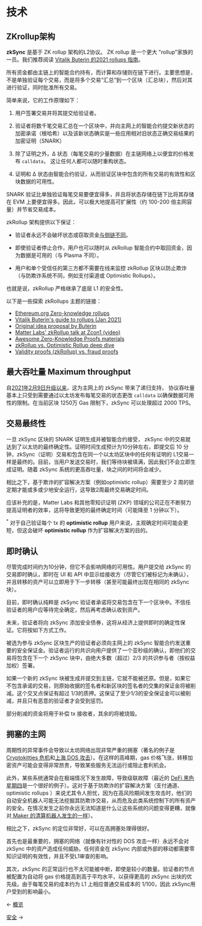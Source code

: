 # 技术


## ZKrollup架构

**zkSync** 是基于 ZK rollup 架构的L2协议。 ZK rollup 是一个更大
"rollup"家族的一员。我们推荐阅读
[Vitalik Buterin 的2021 rollups 指南](https://vitalik.ca/general/2021/01/05/rollup.html)。


所有资金都由主链上的智能合约持有，而计算和存储则在链下进行。主要思想是，不是单独验证每个交易，而是将多个交易“汇总”到一个区块（汇总块），然后对其进行验证，同时批准所有交易。

简单来说，它的工作原理如下：

1. 用户签署交易并将其提交给验证者。

2. 验证者将数千笔交易汇总在一个区块中，并向主网上的智能合约提交新状态的加密承诺（根哈希）以及该新状态确实是一些应用相对旧状态正确交易结果的加密证明（SNARK）
   
3. 除了证明之外，∆ 状态（每笔交易的少量数据）在主链网络上以便宜的价格发布
   `calldata`， 这让任何人都可以随时重构状态。

4. 证明和 ∆ 状态由智能合约验证，从而验证区块中包含的所有交易的有效性和区块数据的可用性。
   
SNARK 验证比单独验证每笔交易要便宜得多，并且将状态存储在链下比将其存储在 EVM 上要便宜得多。因此，可以极大地提高可扩展性（约 100-200 倍主网容量）并节省交易成本。

zkRollup 架构提供以下保证：

- 验证者永远不会破坏状态或窃取资金[与侧链不同](https://docs.zksync.io/zkevm/#comparison)。

- 即使验证者停止合作，用户也可以随时从 zkRollup 智能合约中取回资金，因为数据是可用的（与 Plasma 不同）。
  
- 用户和单个受信任的第三方都不需要在线来监控 zkRollup 区块以防止欺诈（与防欺诈系统不同，例如支付渠道或 Optimistic Rollups）。
  
也就是说，zkRollup 严格继承了底层 L1 的安全性。

以下是一些探索 zkRollups 主题的链接：

- [Ethereum.org Zero-knowledge rollups](https://ethereum.org/en/developers/docs/scaling/layer-2-rollups/#zk-rollups)
- [Vitalik Buterin's guide to rollups (Jan 2021)](https://vitalik.ca/general/2021/01/05/rollup.html)
- [Original idea proposal by Buterin](https://ethresear.ch/t/on-chain-scaling-to-potentially-500-tx-sec-through-mass-tx-validation/3477)
- [Matter Labs' zkRollup talk at Zcon1 (video)](https://www.youtube.com/watch?v=QyM9qdFKsEA)
- [Awesome Zero-Knowledge Proofs materials](https://github.com/matter-labs/awesome-zero-knowledge-proofs)
- [zkRollup vs. Optimistic Rollup deep dive](https://medium.com/matter-labs/optimistic-vs-zk-rollup-deep-dive-ea141e71e075)
- [Validity proofs (zkRollup) vs. fraud proofs](https://medium.com/starkware/validity-proofs-vs-fraud-proofs-4ef8b4d3d87a)

## 最大吞吐量 Maximum throughput

自[2021年2月9日升级以来](https://twitter.com/zksync/status/1359190015671164930)，这为主网上的
zkSync 带来了递归支持， 协议吞吐量基本上只受到需要通过以太坊发布每笔交易的状态更改
`calldata` 以确保数据可用性的限制。在当前区块 1250万 Gas 限制下，zkSync
可以处理超过 2000 TPS。

## 交易最终性

一旦 zkSync 区块的 SNARK 证明生成并被智能合约接受， zkSync
中的交易就达到了以太坊的最终确定性。证明时间生成预计为10分钟左右，即提交后 10
分钟，zkSync（证明）交易和包含在同一个以太坊区块中的任何有证明的
L1交易一样是最终的。目前，当用户发送交易时，我们等待块被填满，因此我们不会立即生成证明。随着
zkSync 系统的更高吞吐量，块之间的时间将会减少。

相比之下，基于欺诈的扩容解决方案（例如optimistic rollup）需要至少 2
周的锁定期才能或多或少地安全运行，这导致2周最终交易确定时间。

应该补充的是，Matter Labs 和其他零知识证明 (ZKP)
领域的公司正在不断努力提高证明者的效率，这将导致更短的最终确定时间（可能降至 1
分钟以下）。

<span class="footnote"><sup>\*</sup> 对于自己验证每个 tx 的 **optimistic
rollup** 用户来说，主观确定时间可能会更短，但这会破坏 **optimistic rollup**
作为扩容解决方案的目的。</span>

## 即时确认

尽管完成时间约为10分钟，但它不会影响网络的可用性。用户提交给 zkSync
的交易即时确认，即时在 UI 和 API
中显示给接收方（尽管它们被标记为未确认），并且转移的资产可以立即用于下一步转移（甚至可能最终出现在相同的 zkSync 块）。

目前，即时确认纯粹是 zkSync 验证者承诺将交易包含在下一个区块中。不信任验证者的用户应等待完全确定，然后再考虑确认收到资产。

未来，验证者将向 zkSync 添加安全债券，这将从经济上提供即时的确定性保证。它将按如下方式工作。

被选为参与 zkSync 区块生产的验证者必须向主网上的 zkSync
智能合约发送重要的安全保证金。验证者运行的共识向用户提供了一个亚秒级的确认，即他们的交易将包含在下一个 zkSync 块中，由绝大多数（超过）2/3 的共识参与者（按权益加权）签署。

如果一个新的 zkSync
块被生成并提交到主链，它就不能被还原。但是，如果它不包含承诺的交易，则原始收据的签名者和新区块的签名者的交集的保证金将被削减。这个交叉点保证有超过
1/3的质押。这保证了至少1/3的安全保证金可以被削减，并且只有恶意的验证者才会受到惩罚。

部分削减的资金将用于补偿 tx 接收者，其余的将被烧毁。

## 拥塞的主网

周期性的异常事件会导致以太坊网络出现非常严重的拥塞（著名的例子是 [Cryptokitties
危机](https://media.consensys.net/the-inside-story-of-the-cryptokitties-congestion-crisis-499b35d119cc)和[上海
DOS 攻击](https://blog.ethereum.org/2016/09/22/ethereum-network-currently-undergoing-dos-attack/)）。在这样的高峰期，gas
价格飞涨，转移加密资产可能会变得非常昂贵，导致某些服务无法运行或阻止套利机会。

此外，某些系统通常会在极端情况下发生故障，导致级联故障（最近的
[DeFi 黑色星期四](https://forklog.media/black-thursday-for-defi-wounds-to-lick-and-lessons-to-learn/)是一个很好的例子）。这对于基于防欺诈的扩容解决方案（支付通道、optimistic
rollups
）来说尤其令人担忧，因为在高风险期间发生攻击时，他们的自动安全机器人可能无法挖掘其防欺诈交易，从而危及此类系统控制下的所有资产的安全。在情况发生之前你永远无法知道是什么让这些系统的问题变得更糟，就像
对[ Maker 的清算机器人发生的一样](https://medium.com/dragonfly-research/daos-ex-machina-an-in-depth-timeline-of-makers-recent-crisis-66d2ae39dd65)）。

相比之下，zkSync 的定位非常好，可以在高拥塞处理得很好。

首先也是最重要的，拥塞的网络（就像有针对性的 DOS 攻击一样）永远不会对 zkSync
中的资产造成任何威胁。任何资金在 zkSync
内部或外部的移动都需要零知识证明的有效性，并且不受L1审查的影响。

其次，zkSync
的正常运行也不太可能被中断，即使是较小的数量。验证者的节点被配置为自动将 gas
价格提高到高于平均水平，以获得更高的 zkSync
出块的优先级。由于每笔交易的成本约为 L1 上相应普通交易成本的 1/100，因此
zkSync用户受到的影响最小。


← [概览](./概览.md) 

[安全](./安全.md) →